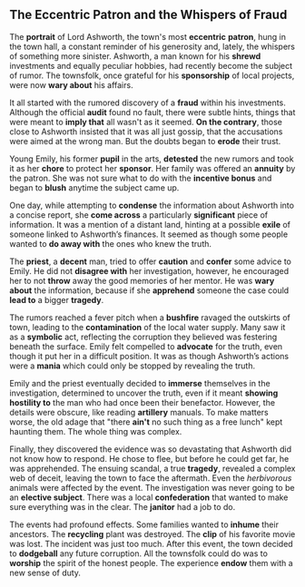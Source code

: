 ## The Eccentric Patron and the Whispers of Fraud

The **portrait** of Lord Ashworth, the town's most **eccentric** **patron**, hung in the town hall, a constant reminder of his generosity and, lately, the whispers of something more sinister. Ashworth, a man known for his **shrewd** investments and equally peculiar hobbies, had recently become the subject of rumor. The townsfolk, once grateful for his **sponsorship** of local projects, were now **wary about** his affairs.

It all started with the rumored discovery of a **fraud** within his investments. Although the official **audit** found no fault, there were subtle hints, things that were meant to **imply that** all wasn't as it seemed. **On the contrary**, those close to Ashworth insisted that it was all just gossip, that the accusations were aimed at the wrong man. But the doubts began to **erode** their trust.

Young Emily, his former **pupil** in the arts, **detested** the new rumors and took it as her **chore** to protect her **sponsor**. Her family was offered an **annuity** by the patron. She was not sure what to do with the **incentive bonus** and began to **blush** anytime the subject came up.

One day, while attempting to **condense** the information about Ashworth into a concise report, she **come across** a particularly **significant** piece of information. It was a mention of a distant land, hinting at a possible **exile** of someone linked to Ashworth’s finances. It seemed as though some people wanted to **do away with** the ones who knew the truth.

The **priest**, a **decent** man, tried to offer **caution** and **confer** some advice to Emily. He did not **disagree with** her investigation, however, he encouraged her to not **throw** away the good memories of her mentor. He was **wary about** the information, because if she **apprehend** someone the case could **lead to** a bigger **tragedy**.

The rumors reached a fever pitch when a **bushfire** ravaged the outskirts of town, leading to the **contamination** of the local water supply. Many saw it as a **symbolic** act, reflecting the corruption they believed was festering beneath the surface. Emily felt compelled to **advocate** for the truth, even though it put her in a difficult position. It was as though Ashworth’s actions were a **mania** which could only be stopped by revealing the truth.

Emily and the priest eventually decided to **immerse** themselves in the investigation, determined to uncover the truth, even if it meant **showing hostility to** the man who had once been their benefactor. However, the details were obscure, like reading **artillery** manuals. To make matters worse, the old adage that "there **ain't** no such thing as a free lunch" kept haunting them. The whole thing was complex.

Finally, they discovered the evidence was so devastating that Ashworth did not know how to respond. He chose to flee, but before he could get far, he was apprehended. The ensuing scandal, a true **tragedy**, revealed a complex web of deceit, leaving the town to face the aftermath. Even the *herbivorous* animals were affected by the event. The investigation was never going to be an **elective subject**. There was a local **confederation** that wanted to make sure everything was in the clear. The **janitor** had a job to do.

The events had profound effects. Some families wanted to **inhume** their ancestors. The **recycling** plant was destroyed. The **clip** of his favorite movie was lost. The incident was just too much. After this event, the town decided to **dodgeball** any future corruption. All the townsfolk could do was to **worship** the spirit of the honest people. The experience **endow** them with a new sense of duty.
